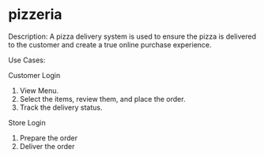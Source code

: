 # pizzeria

Description:
A pizza delivery system is used to ensure the pizza is delivered to the customer and create a true online purchase experience.

Use Cases:

Customer Login

1) View Menu.
2) Select the items, review them, and place the order.
3) Track the delivery status.

Store Login

1) Prepare the order
2) Deliver the order
